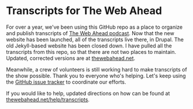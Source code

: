 Transcripts for The Web Ahead
=============================

For over a year, we've been using this GitHub repo as a place to organize and publish transcripts of [The Web Ahead podcast](http://thewebahead.net). Now that the new website has been launched, all of the transcripts live there, in Drupal. The old Jekyll-based website has been closed down. I have pulled all the transcripts from this repo, so that there are not two places to maintain. Updated, corrected versions are at [thewebahead.net](http://thewebahead.net).

Meanwhile, a crew of volunteers is still working hard to make transcripts of the show possible. Thank you to everyone who's helping. Let's keep using the [GitHub issue tracker](https://github.com/jensimmons/webahead-transcripts/issues) to coordinate our efforts. 

If you would like to help, updated directions on how can be found at [thewebahead.net/help/transcripts](http://thewebahead.net/help/transcripts).